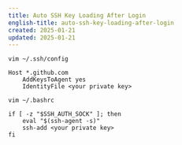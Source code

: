 ```yaml
---
title: Auto SSH Key Loading After Login
english-title: auto-ssh-key-loading-after-login
created: 2025-01-21
updated: 2025-01-21
---
```


`vim ~/.ssh/config`

```ssh-config
Host *.github.com
    AddKeysToAgent yes
    IdentityFile <your private key>
```

`vim ~/.bashrc`

```shell
if [ -z "$SSH_AUTH_SOCK" ]; then
    eval "$(ssh-agent -s)"
    ssh-add <your private key>
fi
```
